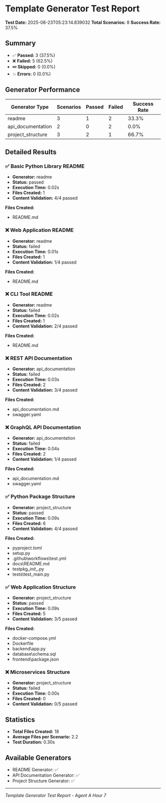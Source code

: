 # Template Generator Test Report

**Test Date:** 2025-08-23T05:23:14.839032
**Total Scenarios:** 8
**Success Rate:** 37.5%

## Summary

- ✅ **Passed:** 3 (37.5%)
- ❌ **Failed:** 5 (62.5%)
- ⏭️ **Skipped:** 0 (0.0%)
- 💥 **Errors:** 0 (0.0%)

## Generator Performance

| Generator Type | Scenarios | Passed | Failed | Success Rate |
|---------------|-----------|--------|--------|--------------|
| readme | 3 | 1 | 2 | 33.3% |
| api_documentation | 2 | 0 | 2 | 0.0% |
| project_structure | 3 | 2 | 1 | 66.7% |


## Detailed Results

### ✅ Basic Python Library README

- **Generator:** readme
- **Status:** passed
- **Execution Time:** 0.02s
- **Files Created:** 1
- **Content Validation:** 4/4 passed

**Files Created:**
- README.md

### ❌ Web Application README

- **Generator:** readme
- **Status:** failed
- **Execution Time:** 0.01s
- **Files Created:** 1
- **Content Validation:** 1/4 passed

**Files Created:**
- README.md

### ❌ CLI Tool README

- **Generator:** readme
- **Status:** failed
- **Execution Time:** 0.02s
- **Files Created:** 1
- **Content Validation:** 2/4 passed

**Files Created:**
- README.md

### ❌ REST API Documentation

- **Generator:** api_documentation
- **Status:** failed
- **Execution Time:** 0.03s
- **Files Created:** 2
- **Content Validation:** 3/4 passed

**Files Created:**
- api_documentation.md
- swagger.yaml

### ❌ GraphQL API Documentation

- **Generator:** api_documentation
- **Status:** failed
- **Execution Time:** 0.04s
- **Files Created:** 2
- **Content Validation:** 1/4 passed

**Files Created:**
- api_documentation.md
- swagger.yaml

### ✅ Python Package Structure

- **Generator:** project_structure
- **Status:** passed
- **Execution Time:** 0.09s
- **Files Created:** 6
- **Content Validation:** 4/4 passed

**Files Created:**
- pyproject.toml
- setup.py
- .github\workflows\test.yml
- docs\README.md
- testpkg\__init__.py
- tests\test_main.py

### ✅ Web Application Structure

- **Generator:** project_structure
- **Status:** passed
- **Execution Time:** 0.09s
- **Files Created:** 5
- **Content Validation:** 3/5 passed

**Files Created:**
- docker-compose.yml
- Dockerfile
- backend\app.py
- database\schema.sql
- frontend\package.json

### ❌ Microservices Structure

- **Generator:** project_structure
- **Status:** failed
- **Execution Time:** 0.00s
- **Files Created:** 0
- **Content Validation:** 0/5 passed


## Statistics

- **Total Files Created:** 18
- **Average Files per Scenario:** 2.2
- **Test Duration:** 0.30s

## Available Generators

- README Generator: ✅
- API Documentation Generator: ✅  
- Project Structure Generator: ✅

---

*Template Generator Test Report - Agent A Hour 7*
